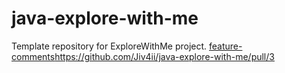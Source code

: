 # java-explore-with-me
Template repository for ExploreWithMe project.
[feature-comments](https://github.com/Jiv4ii/java-explore-with-me/pull/3)https://github.com/Jiv4ii/java-explore-with-me/pull/3
